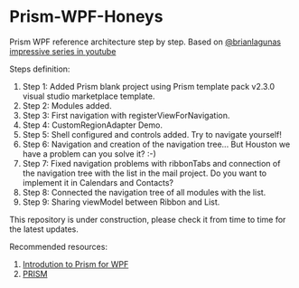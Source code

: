 # Prism-WPF-Honeys
Prism WPF reference architecture step by step. Based on [@brianlagunas impressive series in youtube](https://www.youtube.com/playlist?list=PLG8rj6Rr0BU8MaincrMrHuhJrI2Id8RSW)

Steps definition:
1. Step 1: Added Prism blank project using Prism template pack v2.3.0 visual studio marketplace template.
2. Step 2: Modules added.
3. Step 3: First navigation with registerViewForNavigation.
4. Step 4: CustomRegionAdapter Demo.
5. Step 5: Shell configured and controls added. Try to navigate yourself!
6. Step 6: Navigation and creation of the navigation tree... But Houston we have a problem can you solve it? :-)
7. Step 7: Fixed navigation problems with ribbonTabs and connection of the navigation tree with the list in the mail project. Do you want to implement it in Calendars and Contacts?
8. Step 8: Connected the navigation tree of all modules with the list.
9. Step 9: Sharing viewModel between Ribbon and List.

This repository is under construction, please check it from time to time for the latest updates.

Recommended resources:
1. [Introdution to Prism for WPF](https://app.pluralsight.com/library/courses/prism-wpf-introduction/table-of-contents)
2. [PRISM](https://brianlagunas.com/)
